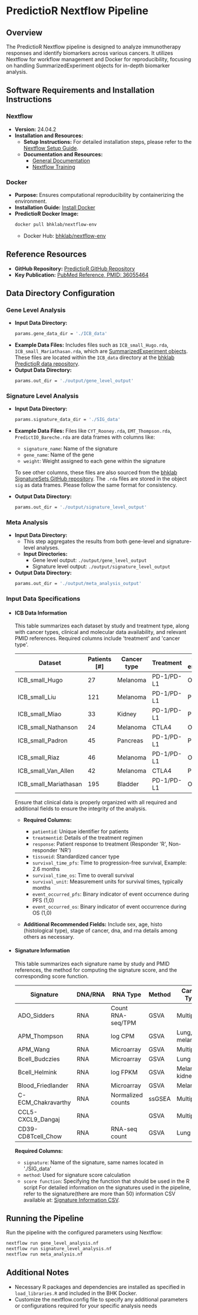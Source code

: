 # PredictioR Nextflow Pipeline

## Overview
The PredictioR Nextflow pipeline is designed to analyze immunotherapy responses and identify biomarkers across various cancers. It utilizes Nextflow for workflow management and Docker for reproducibility, focusing on handling SummarizedExperiment objects for in-depth biomarker analysis.

## Software Requirements and Installation Instructions

### Nextflow
- **Version:** 24.04.2
- **Installation and Resources:**
  - **Setup Instructions:** For detailed installation steps, please refer to the [Nextflow Setup Guide](https://www.nextflow.io/docs/latest/install.html).
  - **Documentation and Resources:**
    - [General Documentation](https://www.nextflow.io/docs/latest/index.html)
    - [Nextflow Training](https://training.nextflow.io)

### Docker
- **Purpose:** Ensures computational reproducibility by containerizing the environment.
- **Installation Guide:** [Install Docker](https://docs.docker.com/get-docker/)
- **PredictioR Docker Image:**
  ```bash
  docker pull bhklab/nextflow-env
  ```
  - Docker Hub: [bhklab/nextflow-env](https://hub.docker.com/r/bhklab/nextflow-env)

## Reference Resources
- **GitHub Repository:** [PredictioR GitHub Repository](https://github.com/bhklab/PredictioR)
- **Key Publication:** [PubMed Reference, PMID: 36055464](https://pubmed.ncbi.nlm.nih.gov/36055464/)

## Data Directory Configuration

### Gene Level Analysis
- **Input Data Directory:**
  ```bash
  params.gene_data_dir = './ICB_data'
  ```
- **Example Data Files:** Includes files such as `ICB_small_Hugo.rda`, `ICB_small_Mariathasan.rda`, which are [SummarizedExperiment objects](https://bioconductor.org/packages/devel/bioc/vignettes/SummarizedExperiment/inst/doc/SummarizedExperiment.html). These files are located within the `ICB_data` directory at the [bhklab PredictioR data repository](https://github.com/bhklab/PredictioR/tree/main/data).
- **Output Data Directory:**
  ```bash
  params.out_dir = './output/gene_level_output'
  ```

### Signature Level Analysis
- **Input Data Directory:**
  ```bash
  params.signature_data_dir = './SIG_data'
  ```
- **Example Data Files:** Files like `CYT_Rooney.rda`, `EMT_Thompson.rda`, `PredictIO_Bareche.rda` are data frames with columns like:
  - `signature_name`: Name of the signature
  - `gene_name`: Name of the gene
  - `weight`: Weight assigned to each gene within the signature
  
  To see other columns, these files are also sourced from the [bhklab SignatureSets GitHub repository](https://github.com/bhklab/SignatureSets).
  The `.rda` files are stored in the object `sig` as data frames. Please follow the same format for consistency.
  
- **Output Data Directory:**
  ```bash
  params.out_dir = './output/signature_level_output'
  ```

### Meta Analysis
- **Input Data Directory:** 
  - This step aggregates the results from both gene-level and signature-level analyses.
  - **Input Directories:** 
    - Gene level output: `./output/gene_level_output`
    - Signature level output: `./output/signature_level_output`
- **Output Data Directory:**
  ```bash
  params.out_dir = './output/meta_analysis_output'
  ```

### Input Data Specifications
- #### ICB Data Information

  This table summarizes each dataset by study and treatment type, along with cancer types, clinical and molecular data availability, and relevant PMID 
  references. Required columns include 'treatment' and 'cancer type'.
  
  | Dataset                | Patients [#] | Cancer type | Treatment                   | Clinical endpoints | Molecular data | PMID      |
  |------------------------|--------------|-------------|-----------------------------|--------------------|----------------|-----------|
  | ICB_small_Hugo         | 27           | Melanoma    | PD-1/PD-L1                  | OS                 | RNA            | 26997480  |
  | ICB_small_Liu          | 121          | Melanoma    | PD-1/PD-L1                  | PFS/OS             | RNA/DNA        | 31792460  |
  | ICB_small_Miao         | 33           | Kidney      | PD-1/PD-L1                  | PFS/OS             | RNA/DNA        | 29301960  |
  | ICB_small_Nathanson    | 24           | Melanoma    | CTLA4                       | OS                 | RNA/DNA        | 27956380  |
  | ICB_small_Padron       | 45           | Pancreas    | PD-1/PD-L1                  | PFS/OS             | RNA            | 35662283  |
  | ICB_small_Riaz         | 46           | Melanoma    | PD-1/PD-L1                  | OS                 | RNA/DNA        | 29033130  |
  | ICB_small_Van_Allen    | 42           | Melanoma    | CTLA4                       | PFS/OS             | RNA/DNA        | 26359337  |
  | ICB_small_Mariathasan  | 195          | Bladder     | PD-1/PD-L1                  | OS                 | RNA/DNA        | 29443960  |
  
  
  Ensure that clinical data is properly organized with all required and additional fields to ensure the integrity of the analysis.
  
  - **Required Columns:**
    - `patientid`: Unique identifier for patients
    - `treatmentid`: Details of the treatment regimen
    - `response`: Patient response to treatment (Responder 'R', Non-responder 'NR')
    - `tissueid`: Standardized cancer type
    - `survival_time_pfs`: Time to progression-free survival, Example: 2.6 months
    - `survival_time_os`: Time to overall survival
    - `survival_unit`: Measurement units for survival times, typically months
    - `event_occurred_pfs`: Binary indicator of event occurrence during PFS (1,0)
    - `event_occurred_os`: Binary indicator of event occurrence during OS (1,0)
   
  - **Additional Recommended Fields:**
    Include sex, age, histo (histological type), stage of cancer, dna, and rna details among others as necessary.
  

- #### Signature Information

  This table summarizes each signature name by study and PMID references, the method for computing the signature score, and the corresponding score 
  function.
  
  | Signature            | DNA/RNA | RNA Type           | Method | Cancer Type         | Score Function | PMID      |
  |----------------------|---------|--------------------|--------|---------------------|----------------|-----------|
  | ADO_Sidders          | RNA     | Count RNA-seq/TPM  | GSVA   | Multiple            | geneSigGSVA    | 31953314  |
  | APM_Thompson         | RNA     | log CPM            | GSVA   | Lung, melanoma      | geneSigGSVA    | 33028693  |
  | APM_Wang             | RNA     | Microarray         | GSVA   | Multiple            | geneSigGSVA    | 31767055  |
  | Bcell_Budczies       | RNA     | Microarray         | GSVA   | Lung                | geneSigGSVA    | 33520406  |
  | Bcell_Helmink        | RNA     | log FPKM           | GSVA   | Melanoma, kidney    | geneSigGSVA    | 31942075  |
  | Blood_Friedlander    | RNA     | Microarray         | GSVA   | Melanoma            | geneSigGSVA    | 28807052  |
  | C-ECM_Chakravarthy   | RNA     | Normalized counts  | ssGSEA | Multiple            | geneSigssGSEA  | 30410077  |
  | CCL5-CXCL9_Dangaj    | RNA     |                    | GSVA   | Multiple            | geneSigGSVA    | 31185212  |
  | CD39-CD8Tcell_Chow   | RNA     | RNA-seq count      | GSVA   | Lung                | geneSigGSVA    | 36574773  |


  **Required Columns:**
  - `signature`: Name of the signature, same names located in './SIG_data'
  - `method`: Used for signature score calculation
  - `score function`: Specifying the function that should be used in the R script
  For detailed information on the signatures used in the pipeline, refer to the signature(there are more than 50) information CSV available at: [Signature Information CSV](https://github.com/bhklab/SignatureSets/tree/main/data-raw). 

## Running the Pipeline
Run the pipeline with the configured parameters using Nextflow:
```bash
nextflow run gene_level_analysis.nf
nextflow run signature_level_analysis.nf
nextflow run meta_analysis.nf
```

## Additional Notes
- Necessary R packages and dependencies are installed as specified in `load_libraries.R` and included in the BHK Docker.
- Customize the nextflow.config file to specify any additional parameters or configurations required for your specific analysis needs
